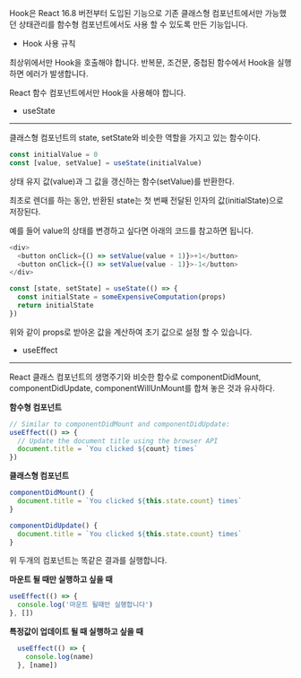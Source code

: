 Hook은 React 16.8 버전부터 도입된 기능으로 기존 클래스형 컴포넌트에서만 가능했던 상태관리를 함수형 컴포넌트에서도 사용 할 수 있도록 만든 기능입니다.

* Hook 사용 규칙

최상위에서만 Hook을 호출해야 합니다. 반복문, 조건문, 중첩된 함수에서 Hook을 실행하면 에러가 발생합니다.

 React 함수 컴포넌트에서만 Hook을 사용해야 합니다.

* useState

---------------

클래스형 컴포넌트의 state, setState와 비슷한 역할을 가지고 있는 함수이다.

```javascript
const initialValue = 0
const [value, setValue] = useState(initialValue)
```

상태 유지 값(value)과 그 값을 갱신하는 함수(setValue)를 반환한다.

 최초로 렌더를 하는 동안, 반환된 state는 첫 번째 전달된 인자의 값(initialState)으로 저장된다.

 예를 들어 value의 상태를 변경하고 싶다면 아래의 코드를 참고하면 됩니다.

```javascript
<div>
  <button onClick={() => setValue(value + 1)}>+1</button>
  <button onClick={() => setValue(value - 1)}>-1</button>
</div>
```



```javascript
const [state, setState] = useState(() => {
  const initialState = someExpensiveComputation(props)
  return initialState
})
```

위와 같이 props로 받아온 값을 계산하여 초기 값으로 설정 할 수 있습니다.

* useEffect

---------------

React 클래스 컴포넌트의 생명주기와 비슷한 함수로 componentDidMount, componentDidUpdate, componentWillUnMount를 합쳐 놓은 것과 유사하다. 

**함수형 컴포넌트**

```javascript
// Similar to componentDidMount and componentDidUpdate:
useEffect(() => {
  // Update the document title using the browser API
  document.title = `You clicked ${count} times`
})
```

**클래스형 컴포넌트**

```javascript
componentDidMount() {
  document.title = `You clicked ${this.state.count} times`
}

componentDidUpdate() {
  document.title = `You clicked ${this.state.count} times`
}
```

위 두개의 컴포넌트는 똑같은 결과를 실행합니다.

**마운트 될 때만 실행하고 싶을 때**

```javascript
useEffect(() => {
  console.log('마운트 될때만 실행합니다')
}, [])
```

**특정값이 업데이트 될 때 실행하고 싶을 때**

```javascript
  useEffect(() => {
    console.log(name)
  }, [name])
```

